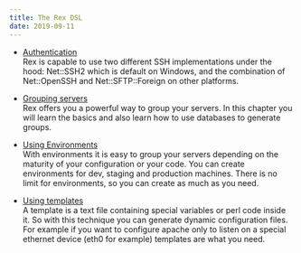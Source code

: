 ```yaml
---
title: The Rex DSL
date: 2019-09-11
---
```


* [Authentication](/docs/rex_book/the_rex_dsl/authentication.html)  
  Rex is capable to use two different SSH implementations under the hood: Net::SSH2 which is default on Windows, and the combination of Net::OpenSSH and Net::SFTP::Foreign on other platforms.

* [Grouping servers](/docs/rex_book/the_rex_dsl/grouping_servers.html)  
  Rex offers you a powerful way to group your servers. In this chapter you will learn the basics and also learn how to use databases to generate groups.

* [Using Environments](/docs/rex_book/the_rex_dsl/using_environments.html)  
  With environments it is easy to group your servers depending on the maturity of your configuration or your code. You can create environments for dev, staging and production machines. There is no limit for environments, so you can create as much as you need.

* [Using templates](/docs/rex_book/the_rex_dsl/using_templates.html)  
  A template is a text file containing special variables or perl code inside it. So with this technique you can generate dynamic configuration files. For example if you want to configure apache only to listen on a special ethernet device (eth0 for example) templates are what you need.
